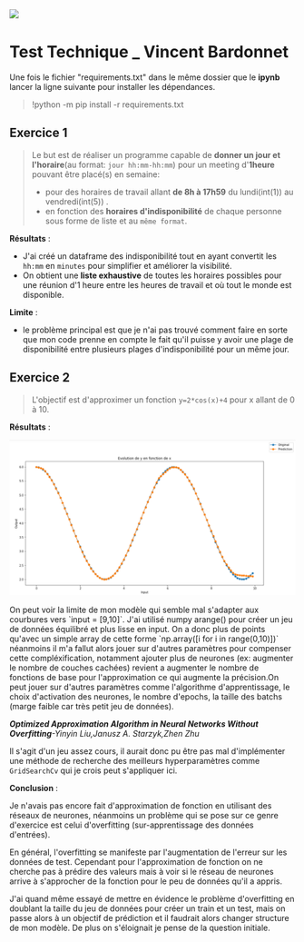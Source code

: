 <img src = "https://www.automobile-entreprise.com/IMG/arton7689.png" class="center">

# Test Technique _ Vincent Bardonnet


Une fois le fichier "requirements.txt" dans le même dossier que le __ipynb__ lancer la ligne suivante pour installer les dépendances. 
> !python -m pip install -r requirements.txt


## Exercice 1
> Le but est de réaliser un programme capable de __donner un jour et l'horaire__(au format: `jour hh:mm-hh:mm`) pour un meeting d'__1heure__ pouvant être placé(s) en semaine: 
> + pour des horaires de travail allant __de 8h à 17h59__ du lundi(int(1)) au vendredi(int(5)) .
> + en fonction des __horaires d'indisponibilité__ de chaque personne sous forme de liste et au `même format`.

**Résultats** : 

+ J'ai créé un dataframe des indisponibilité tout en ayant convertit les `hh:mm` en `minutes` pour simplifier et améliorer la visibilité.
+ On obtient une __liste exhaustive__ de toutes les horaires possibles pour une réunion d'1 heure entre les heures de travail et où tout le monde est disponible.

**Limite** : 

+ le problème principal est que je n'ai pas trouvé comment faire en sorte que mon code prenne en compte le fait qu'il puisse y avoir une plage de disponibilité entre plusieurs plages d'indisponibilité pour un même jour.

## Exercice 2

> L'objectif est d'approximer un fonction `y=2*cos(x)+4` pour x allant de 0 à 10.

**Résultats** :
<p align="center">
  <img src="ex2_capture.png" width="1000" />
</p>
On peut voir la limite de mon modèle qui semble mal s'adapter aux courbures vers `input = [9,10]`. 
J'ai utilisé numpy arange() pour créer un jeu de données équilibré et plus lisse en input. On a donc plus de points qu'avec un simple array de cette forme `np.array([i for i in range(0,10)])` néanmoins il m'a fallut alors jouer sur d'autres paramètres pour compenser cette compléxification, notamment ajouter plus de neurones (ex: augmenter le nombre de couches cachées) revient a augmenter le nombre de fonctions de base pour l'approximation ce qui augmente la précision.On peut jouer sur d'autres paramètres comme l'algorithme d'apprentissage, le choix d'activation des neurones, le nombre d'epochs, la taille des batchs (marge faible car très petit jeu de données).

*__Optimized Approximation Algorithm in Neural Networks Without Overfitting__-Yinyin Liu,Janusz A. Starzyk,Zhen Zhu*

Il s'agit d'un jeu assez cours, il aurait donc pu être pas mal d'implémenter une méthode de recherche des meilleurs hyperparamètres comme `GridSearchCv` qui je crois peut s'appliquer ici.

__Conclusion__ :

Je n'avais pas encore fait d'approximation de fonction en utilisant des réseaux de neurones, néanmoins un problème qui se pose sur ce genre d'exercice est celui d'overfitting (sur-apprentissage des données d'entrées).

En général, l'overfitting se manifeste par l'augmentation de l'erreur sur les données de test. Cependant pour l'approximation de fonction on ne cherche pas à prédire des valeurs mais à voir si le réseau de neurones arrive à s'approcher de la fonction pour le peu de données qu'il a appris. 

J'ai quand même essayé de mettre en évidence le problème d'overfitting en doublant la taille du jeu de données pour créer un train et un test, mais on passe alors à un objectif de prédiction et il faudrait alors changer structure de mon modèle. De plus on s'éloignait je pense de la question initiale.